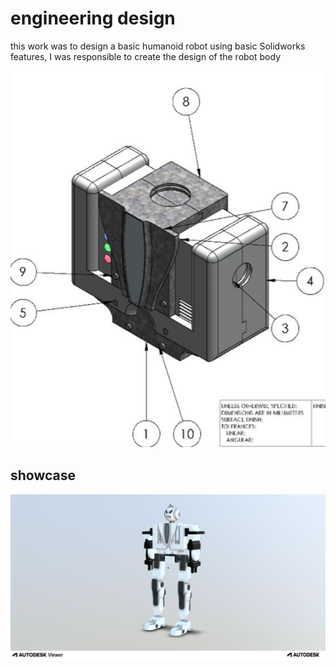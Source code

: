 # engineering design

this work was to design a basic humanoid robot using basic Solidworks features, I was responsible to create the design of the robot body

![body](./body_drawing.jpg)

## showcase

![full robot](./showcase.png)